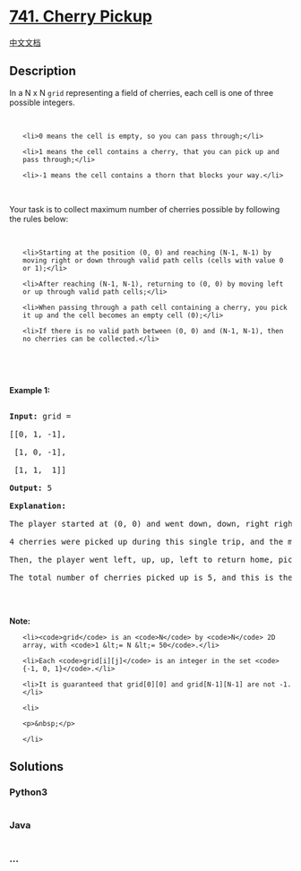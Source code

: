 # [741. Cherry Pickup](https://leetcode.com/problems/cherry-pickup)

[中文文档](/solution/0700-0799/0741.Cherry%20Pickup/README.md)

## Description

<p>In a N x N <code>grid</code> representing a field of cherries, each cell is one of three possible integers.</p>

<p>&nbsp;</p>

<ul>

    <li>0 means the cell is empty, so you can pass through;</li>

    <li>1 means the cell contains a cherry, that you can pick up and pass through;</li>

    <li>-1 means the cell contains a thorn that blocks your way.</li>

</ul>

<p>&nbsp;</p>

<p>Your task is to collect maximum number of cherries possible by following the rules below:</p>

<p>&nbsp;</p>

<ul>

    <li>Starting at the position (0, 0) and reaching (N-1, N-1) by moving right or down through valid path cells (cells with value 0 or 1);</li>

    <li>After reaching (N-1, N-1), returning to (0, 0) by moving left or up through valid path cells;</li>

    <li>When passing through a path cell containing a cherry, you pick it up and the cell becomes an empty cell (0);</li>

    <li>If there is no valid path between (0, 0) and (N-1, N-1), then no cherries can be collected.</li>

</ul>

<p>&nbsp;</p>

<p>&nbsp;</p>

<p><b>Example 1:</b></p>

<pre>

<b>Input:</b> grid =

[[0, 1, -1],

 [1, 0, -1],

 [1, 1,  1]]

<b>Output:</b> 5

<b>Explanation:</b> 

The player started at (0, 0) and went down, down, right right to reach (2, 2).

4 cherries were picked up during this single trip, and the matrix becomes [[0,1,-1],[0,0,-1],[0,0,0]].

Then, the player went left, up, up, left to return home, picking up one more cherry.

The total number of cherries picked up is 5, and this is the maximum possible.

</pre>

<p>&nbsp;</p>

<p><b>Note:</b></p>

<ul>

    <li><code>grid</code> is an <code>N</code> by <code>N</code> 2D array, with <code>1 &lt;= N &lt;= 50</code>.</li>

    <li>Each <code>grid[i][j]</code> is an integer in the set <code>{-1, 0, 1}</code>.</li>

    <li>It is guaranteed that grid[0][0] and grid[N-1][N-1] are not -1.</li>

    <li>

    <p>&nbsp;</p>

    </li>

</ul>

## Solutions

<!-- tabs:start -->

### **Python3**

```python

```

### **Java**

```java

```

### **...**

```

```

<!-- tabs:end -->
